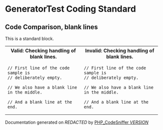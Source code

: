 # GeneratorTest Coding Standard

## Code Comparison, blank lines
This is a standard block.
  <table>
   <tr>
    <th>Valid: Checking handling of blank lines.</th>
    <th>Invalid: Checking handling of blank lines.</th>
   </tr>
   <tr>
<td>

    // First line of the code sample is
    // deliberately empty.
    
    // We also have a blank line in the middle.
    
    // And a blank line at the end.

</td>
<td>

    // First line of the code sample is
    // deliberately empty.
    
    // We also have a blank line in the middle.
    
    // And a blank line at the end.

</td>
   </tr>
  </table>

Documentation generated on *REDACTED* by [PHP_CodeSniffer *VERSION*](https://github.com/PHPCSStandards/PHP_CodeSniffer)
